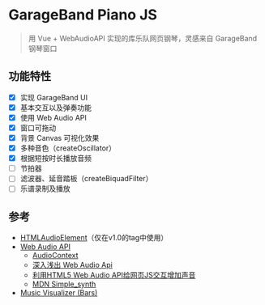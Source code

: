 # GarageBand Piano JS

> 用 Vue + WebAudioAPI 实现的库乐队网页钢琴，灵感来自 GarageBand 钢琴窗口

## 功能特性

- [X] 实现 GarageBand UI
- [X] 基本交互以及弹奏功能
- [X] 使用 Web Audio API
- [X] 窗口可拖动
- [X] 背景 Canvas 可视化效果
- [X] 多种音色（createOscillator）
- [X] 根据短按时长播放音频
- [ ] 节拍器
- [ ] 滤波器、延音踏板（createBiquadFilter）
- [ ] 乐谱录制及播放

## 参考

- [HTMLAudioElement](https://developer.mozilla.org/zh-CN/docs/Web/API/HTMLAudioElement)（仅在v1.0的tag中使用）
- [Web Audio API](https://developer.mozilla.org/zh-CN/docs/Web/API/Web_Audio_API)
    - [AudioContext](https://developer.mozilla.org/zh-CN/docs/Web/API/AudioContext)
    - [深入浅出 Web Audio Api](https://juejin.im/post/599e35f5f265da246c4a1910)
    - [利用HTML5 Web Audio API给网页JS交互增加声音](https://www.zhangxinxu.com/wordpress/2017/06/html5-web-audio-api-js-ux-voice/)
    - [MDN Simple_synth](https://developer.mozilla.org/en-US/docs/Web/API/Web_Audio_API/Simple_synth)
- [Music Visualizer (Bars)](https://github.com/gg-1414/music-visualizer)
